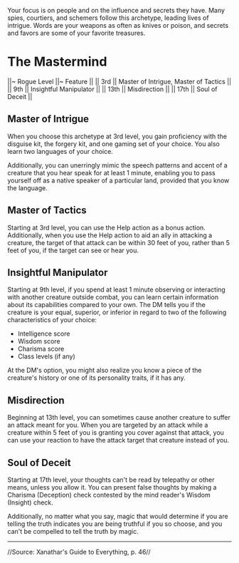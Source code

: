 Your focus is on people and on the influence and secrets they have. Many spies, courtiers, and schemers follow this archetype, leading lives of intrigue. Words are your weapons as often as knives or poison, and secrets and favors are some of your favorite treasures.

# The Mastermind

||~ Rogue Level ||~ Feature ||
|| 3rd || Master of Intrigue, Master of Tactics ||
|| 9th || Insightful Manipulator ||
|| 13th || Misdirection ||
|| 17th || Soul of Deceit ||

## Master of Intrigue

When you choose this archetype at 3rd level, you gain proficiency with the disguise kit, the forgery kit, and one gaming set of your choice. You also learn two languages of your choice.

Additionally, you can unerringly mimic the speech patterns and accent of a creature that you hear speak for at least 1 minute, enabling you to pass yourself off as a native speaker of a particular land, provided that you know the language.

## Master of Tactics

Starting at 3rd level, you can use the Help action as a bonus action. Additionally, when you use the Help action to aid an ally in attacking a creature, the target of that attack can be within 30 feet of you, rather than 5 feet of you, if the target can see or hear you.

## Insightful Manipulator

Starting at 9th level, if you spend at least 1 minute observing or interacting with another creature outside combat, you can learn certain information about its capabilities compared to your own. The DM tells you if the creature is your equal, superior, or inferior in regard to two of the following characteristics of your choice:

* Intelligence score
* Wisdom score
* Charisma score
* Class levels (if any)

At the DM's option, you might also realize you know a piece of the creature's history or one of its personality traits, if it has any.

## Misdirection

Beginning at 13th level, you can sometimes cause another creature to suffer an attack meant for you. When you are targeted by an attack while a creature within 5 feet of you is granting you cover against that attack, you can use your reaction to have the attack target that creature instead of you.

## Soul of Deceit

Starting at 17th level, your thoughts can't be read by telepathy or other means, unless you allow it. You can present false thoughts by making a Charisma (Deception) check contested by the mind reader's Wisdom (Insight) check.

Additionally, no matter what you say, magic that would determine if you are telling the truth indicates you are being truthful if you so choose, and you can't be compelled to tell the truth by magic.

----

//Source: Xanathar's Guide to Everything, p. 46//